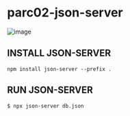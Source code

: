 # parc02-json-server

![image](https://github.com/parc02/parc02-json-server/assets/148880521/e41e3f04-96a3-496a-b63f-0088d6ba13a7)


## INSTALL JSON-SERVER
```
npm install json-server --prefix .
```
## RUN JSON-SERVER
```
$ npx json-server db.json
```
